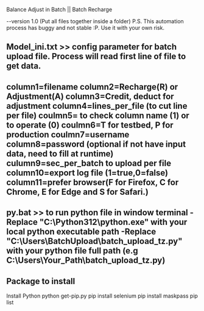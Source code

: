 Balance Adjust in Batch || Batch Recharge

--version 1.0 (Put all files together inside a folder)
P.S. This automation process has buggy and not stable :P. Use it with your own risk.

Model_ini.txt >> config parameter for batch upload file. Process will read first line of file to get data.
------------
column1=filename
column2=Recharge(R) or Adjustment(A)
column3=Credit, deduct for adjustment
column4=lines_per_file (to cut line per file)
coulmn5= to check column name (1) or to operate (0)
coulmn6=T for testbed, P for production
coulmn7=username
column8=password (optional if not have input data, need to fill at runtime)
culumn9=sec_per_batch to upload per file
column10=export log file (1=true,0=false)
column11=prefer browser(F for Firefox, C for Chrome, E for Edge and S for Safari.)
------------
py.bat >> to run python file in window terminal
-Replace "C:\Python312\python.exe" with your local python executable path
-Replace "C:\Users\BatchUpload\batch_upload_tz.py" with your python file full path (e.g C:\Users\Your_Path\batch_upload_tz.py)
------------
Package to install
------------
Install Python 
python get-pip.py
pip install selenium
pip install maskpass
pip list
